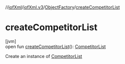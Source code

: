 //[iofXml](../../../index.md)/[iofXml.v3](../index.md)/[ObjectFactory](index.md)/[createCompetitorList](create-competitor-list.md)

# createCompetitorList

[jvm]\
open fun [createCompetitorList](create-competitor-list.md)(): [CompetitorList](../-competitor-list/index.md)

Create an instance of [CompetitorList](../-competitor-list/index.md)
